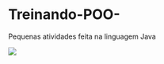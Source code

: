 # Treinando-POO-
Pequenas atividades feita na linguagem Java

<div>
<img src="https://cdn.jsdelivr.net/gh/devicons/devicon/icons/java/java-original-wordmark.svg" />
          

